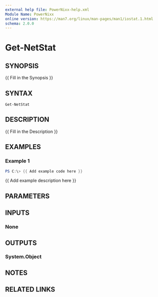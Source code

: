 ```yaml
---
external help file: PowerNixx-help.xml
Module Name: PowerNixx
online version: https://man7.org/linux/man-pages/man1/iostat.1.html
schema: 2.0.0
---
```


# Get-NetStat

## SYNOPSIS
{{ Fill in the Synopsis }}

## SYNTAX

```
Get-NetStat
```

## DESCRIPTION
{{ Fill in the Description }}

## EXAMPLES

### Example 1
```powershell
PS C:\> {{ Add example code here }}
```

{{ Add example description here }}

## PARAMETERS

## INPUTS

### None

## OUTPUTS

### System.Object
## NOTES

## RELATED LINKS
